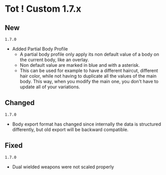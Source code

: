 # Tot ! Custom 1.7.x

## New
`1.7.0`
- Added Partial Body Profile
    - A partial body profile only apply its non default value of a body on the current body, like an overlay.
    - Non default value are marked in blue and with a asterisk.
    - This can be used for example to have a different haircut, different hair color, while not having to duplicate all the values of the main body. This way, when you modify the main one, you don't have to update all of your variations.

## Changed
`1.7.0`
- Body export format has changed since internally the data is structured differently, but old export will be backward compatible.

## Fixed
`1.7.0`
- Dual wielded weapons were not scaled properly